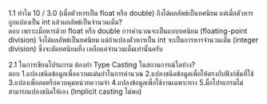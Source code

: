 1.1 ทำไม 10 / 3.0 (เมื่อตัวหารเป็น float หรือ double) ถึงได้ผลลัพธ์เป็นทศนิยม แต่เมื่อตัวหารถูกแปลงเป็น int แล้วผลลัพธ์เป็นจำนวนเต็ม? <br>
ตอบ เพราะเมื่อหารด้วย float หรือ double การคำนวณจะเป็นแบบทศนิยม (floating-point division) จึงได้ผลลัพธ์เป็นทศนิยม แต่ถ้าแปลงตัวหารเป็น int จะเป็นการหารจำนวนเต็ม (integer division) ซึ่งจะตัดทศนิยมทิ้ง เหลือแค่จำนวนเต็มเท่านั้นครับ

2.1 ในการเขียนโปรแกรม ต้องทำ Type Casting ในสถานการณ์ใดบ้าง?<br>
ตอบ 1.แปลงชนิดข้อมูลเพื่อความแม่นยำในการคำนวณ 2.แปลงชนิดข้อมูลเพื่อให้ตรงกับฟังก์ชันที่ใช้ 3.แปลงเพื่อลดหรือควบคุมหน่วยความจำ 4.แปลงข้อมูลเพื่อใช้งานเฉพาะทาง 5.มื่อโปรแกรมไม่สามารถแปลงชนิดให้เอง (Implicit casting ไม่พอ)
